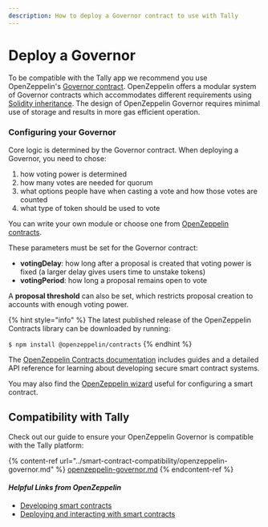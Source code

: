 ```yaml
---
description: How to deploy a Governor contract to use with Tally
---
```


# Deploy a Governor

To be compatible with the Tally app we recommend you use OpenZeppelin's [Governor contract](https://docs.openzeppelin.com/contracts/4.x/api/governance). OpenZeppelin offers a modular system of Governor contracts which accommodates different requirements using [Solidity inheritance](https://docs.openzeppelin.com/learn/developing-smart-contracts#about\_inheritance). The design of OpenZeppelin Governor requires minimal use of storage and results in more gas efficient operation.

### Configuring your Governor

Core logic is determined by the Governor contract. When deploying a Governor, you need to chose:

1. how voting power is determined
2. how many votes are needed for quorum
3. what options people have when casting a vote and how those votes are counted
4. what type of token should be used to vote

You can write your own module or choose one from [OpenZeppelin contracts](https://docs.openzeppelin.com/contracts/4.x/).

These parameters must be set for the Governor contract:

* **votingDelay**: how long after a proposal is created that voting power is fixed (a larger delay gives users time to unstake tokens)
* **votingPeriod**: how long a proposal remains open to vote

A **proposal threshold** can also be set, which restricts proposal creation to accounts with enough voting power.

{% hint style="info" %}
The latest published release of the OpenZeppelin Contracts library can be downloaded by running:

`$ npm install @openzeppelin/contracts`
{% endhint %}

The [OpenZeppelin Contracts documentation](https://docs.openzeppelin.com/contracts/4.x/) includes guides and a detailed API reference for learning about developing secure smart contract systems.

You may also find the [OpenZeppelin wizard](https://wizard.openzeppelin.com/) useful for configuring a smart contract.

## Compatibility with Tally

Check out our guide to ensure your OpenZeppelin Governor is compatible with the Tally platform:

{% content-ref url="../smart-contract-compatibility/openzeppelin-governor.md" %}
[openzeppelin-governor.md](../smart-contract-compatibility/openzeppelin-governor.md)
{% endcontent-ref %}

#### _Helpful Links from OpenZeppelin_

* [Developing smart contracts](https://docs.openzeppelin.com/learn/developing-smart-contracts)
* [Deploying and interacting with smart contracts](https://docs.openzeppelin.com/learn/deploying-and-interacting)

